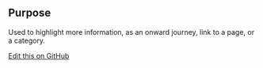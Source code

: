 ## Purpose

Used to highlight more information, as an onward journey, link to a page, or a category.

[Edit this on GitHub](https://github.com/wellcometrust/wellcomecollection.org/blob/master/common/views/components/MoreLink/README.md)

